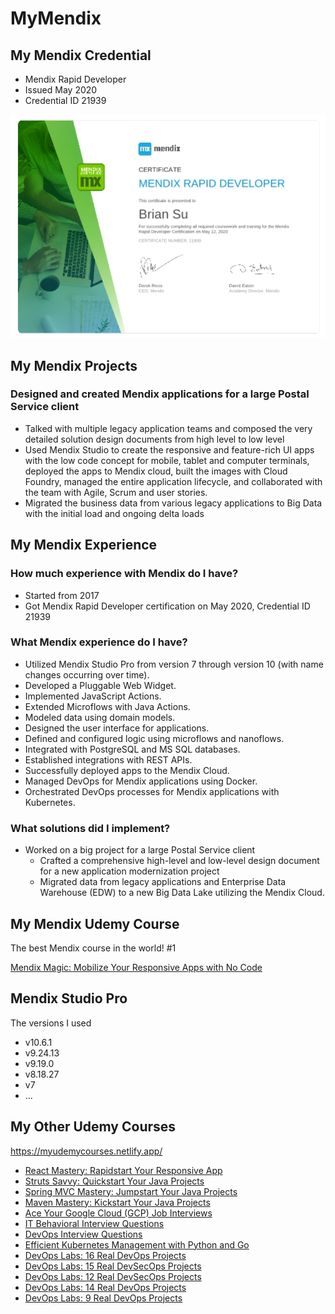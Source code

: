 # MyMendix

## My Mendix Credential

- Mendix Rapid Developer
- Issued May 2020
- Credential ID 21939

![Mendix Rapid Developer 21939](Mendix_Rapid_Developer_21939.png)

## My Mendix Projects

### Designed and created Mendix applications for a large Postal Service client

- Talked with multiple legacy application teams and composed the very detailed solution design documents from high level to low level
- Used Mendix Studio to create the responsive and feature-rich UI apps with the low code concept for mobile, tablet and computer terminals, deployed the apps to Mendix cloud, built the images with Cloud Foundry, managed the entire application lifecycle, and collaborated with the team with Agile, Scrum and user stories.
- Migrated the business data from various legacy applications to Big Data with the initial load and ongoing delta loads

## My Mendix Experience

### How much experience with Mendix do I have?

- Started from 2017
- Got Mendix Rapid Developer certification on May 2020, Credential ID 21939

### What Mendix experience do I have?

- Utilized Mendix Studio Pro from version 7 through version 10 (with name changes occurring over time).
- Developed a Pluggable Web Widget.
- Implemented JavaScript Actions.
- Extended Microflows with Java Actions.
- Modeled data using domain models.
- Designed the user interface for applications.
- Defined and configured logic using microflows and nanoflows.
- Integrated with PostgreSQL and MS SQL databases.
- Established integrations with REST APIs.
- Successfully deployed apps to the Mendix Cloud.
- Managed DevOps for Mendix applications using Docker.
- Orchestrated DevOps processes for Mendix applications with Kubernetes.

### What solutions did I implement?

- Worked on a big project for a large Postal Service client
  - Crafted a comprehensive high-level and low-level design document for a new application modernization project
  - Migrated data from legacy applications and Enterprise Data Warehouse (EDW) to a new Big Data Lake utilizing the Mendix Cloud.

## My Mendix Udemy Course

The best Mendix course in the world! #1

[Mendix Magic: Mobilize Your Responsive Apps with No Code](https://www.udemy.com/course/mendix-magic/)

<!-- [My Udemy Courses](https://myudemycourses.netlify.app/) -->

## Mendix Studio Pro

The versions I used

- v10.6.1
- v9.24.13
- v9.19.0
- v8.18.27
- v7
- ...

## My Other Udemy Courses

<https://myudemycourses.netlify.app/>

- [React Mastery: Rapidstart Your Responsive App](https://www.udemy.com/course/react-rapidstart-creating-an-responsive-react-app-in-1-hour/)
- [Struts Savvy: Quickstart Your Java Projects](https://www.udemy.com/course/struts-savvy-quickstart-your-java-projects/)
- [Spring MVC Mastery: Jumpstart Your Java Projects](https://www.udemy.com/course/spring-mvc-mastery-jumpstart-your-java-projects/)
- [Maven Mastery: Kickstart Your Java Projects](https://www.udemy.com/course/maven-mastery-kickstart-your-java-projects/)
- [Ace Your Google Cloud (GCP) Job Interviews](https://www.udemy.com/course/it-contractor-google-cloud-gcp-interview-questions-20xx/)
- [IT Behavioral Interview Questions](https://www.udemy.com/course/it-contractor-behavioral-interview-questions-20xx/)
- [DevOps Interview Questions](https://www.udemy.com/course/devops-interview-questions-20xx/)
- [Efficient Kubernetes Management with Python and Go](https://www.udemy.com/course/managing-dask-kubernetes-with-kubectl-python-and-go/)
- [DevOps Labs: 16 Real DevOps Projects](https://www.udemy.com/course/devops-labs-16-real-devops-projects/)
- [DevOps Labs: 15 Real DevSecOps Projects](https://www.udemy.com/course/devops-labs-15-real-devsecops-projects/)
- [DevOps Labs: 12 Real DevSecOps Projects](https://www.udemy.com/course/devops-labs-12-real-devsecops-projects/)
- [DevOps Labs: 14 Real DevOps Projects](https://www.udemy.com/course/devops-labs-14-real-devops-projects/)
- [DevOps Labs: 9 Real DevOps Projects](https://www.udemy.com/course/devops-labs-9-real-devops-projects/)
